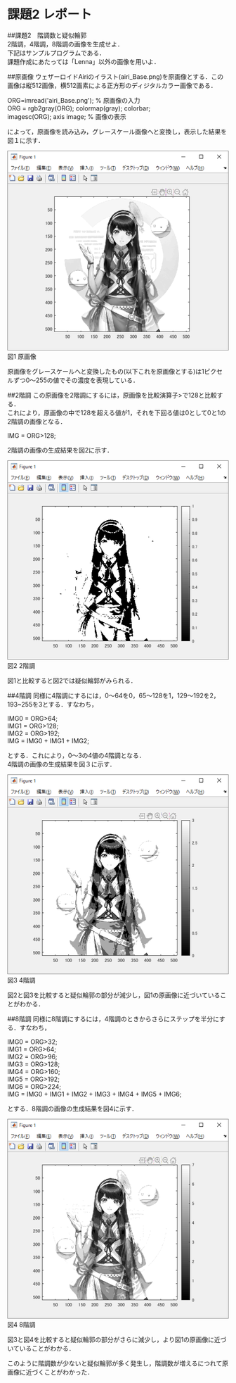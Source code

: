 # 課題2 レポート
##課題2　階調数と疑似輪郭  
2階調，4階調，8階調の画像を生成せよ．  
下記はサンプルプログラムである．  
課題作成にあたっては「Lenna」以外の画像を用いよ．  

##原画像
ウェザーロイドAiriのイラスト(airi_Base.png)を原画像とする．この画像は縦512画像，横512画素による正方形のディジタルカラー画像である．  

ORG=imread('airi_Base.png'); % 原画像の入力  
ORG = rgb2gray(ORG); colormap(gray); colorbar;  
imagesc(ORG); axis image; % 画像の表示  

によって，原画像を読み込み，グレースケール画像へと変換し，表示した結果を図１に示す．  

![原画像](https://github.com/Shinn-Toku/lecture_image_processing/blob/master/image/kadai2/kadai2_org_img.png?raw=true)  
図1 原画像  

原画像をグレースケールへと変換したもの(以下これを原画像とする)は1ピクセルずつ0～255の値でその濃度を表現している．  

##2階調
この原画像を2階調にするには，原画像を比較演算子>で128と比較する．  
これにより，原画像の中で128を超える値が1，それを下回る値は0として0と1の2階調の画像となる．  

IMG = ORG>128;  

2階調の画像の生成結果を図2に示す．  

![2階調画像](https://github.com/Shinn-Toku/lecture_image_processing/blob/master/image/kadai2/kadai2_2tone.png?raw=true)  
図2 2階調  

図1と比較すると図2では疑似輪郭がみられる．  

##4階調
同様に4階調にするには，0～64を0，65～128を1，129～192を2，193~255を3とする．すなわち，  

IMG0 = ORG>64;  
IMG1 = ORG>128;  
IMG2 = ORG>192;  
IMG = IMG0 + IMG1 + IMG2;  

とする．これにより，0～3の4値の4階調となる．  
4階調の画像の生成結果を図３に示す．  

![4階調画像](https://github.com/Shinn-Toku/lecture_image_processing/blob/master/image/kadai2/kadai2_4tone.png?raw=true)  
図3 4階調  

図2と図3を比較すると疑似輪郭の部分が減少し，図1の原画像に近づいていることがわかる．  

##8階調
同様に8階調にするには，4階調のときからさらにステップを半分にする．すなわち，  

IMG0 = ORG>32;  
IMG1 = ORG>64;  
IMG2 = ORG>96;  
IMG3 = ORG>128;  
IMG4 = ORG>160;  
IMG5 = ORG>192;  
IMG6 = ORG>224;  
IMG = IMG0 + IMG1 + IMG2 + IMG3 + IMG4 + IMG5 + IMG6;  

とする．8階調の画像の生成結果を図4に示す．  

![原画像](https://github.com/Shinn-Toku/lecture_image_processing/blob/master/image/kadai2/kadai2_8tone.png?raw=true)  
図4 8階調  

図3と図4を比較すると疑似輪郭の部分がさらに減少し，より図1の原画像に近づいていることがわかる．  

このように階調数が少ないと疑似輪郭が多く発生し，階調数が増えるにつれて原画像に近づくことがわかった．   
